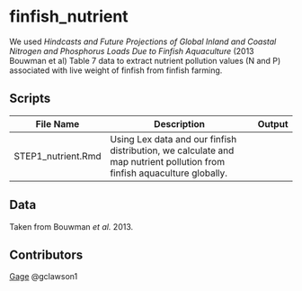 # finfish_nutrient

We used *Hindcasts and Future Projections of Global Inland and Coastal Nitrogen and Phosphorus Loads Due to Finfish Aquaculture* (2013 Bouwman et al) Table 7 data to extract nutrient pollution values (N and P) associated with live weight of finfish from finfish farming. 

## Scripts
|File Name|Description|Output|
|---	|---	|---	|
|STEP1_nutrient.Rmd|Using Lex data and our finfish distribution, we calculate and map nutrient pollution from finfish aquaculture globally.| |
  
## Data 
Taken from Bouwman *et al.* 2013. 

## Contributors
[Gage](clawson@nceas.ucsb.edu)
@gclawson1